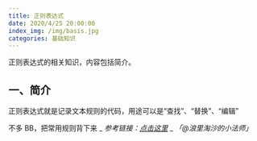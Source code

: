 ```yaml
---
title: 正则表达式
date: 2020/4/25 20:00:00
index_img: /img/basis.jpg
categories: 基础知识
---
```


正则表达式的相关知识，内容包括简介。


## 一、简介


正则表达式就是记录文本规则的代码，用途可以是“查找”、“替换”、“编辑”


不多 BB，把常用规则背下来
_
_参考链接：_[_点击这里_](https://deerchao.cn/tutorials/regex/regex.htm)
_
_「@浪里淘沙的小法师」_
